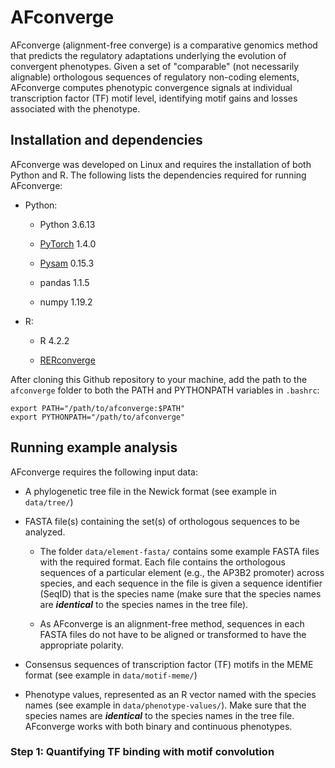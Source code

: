 # AFconverge

AFconverge (alignment-free converge) is a comparative genomics method that predicts the regulatory adaptations underlying the evolution of convergent phenotypes. Given a set of "comparable" (not necessarily alignable) orthologous sequences of regulatory non-coding elements, AFconverge computes phenotypic convergence signals at individual transcription factor (TF) motif level, identifying motif gains and losses associated with the phenotype.


## Installation and dependencies

AFconverge was developed on Linux and requires the installation of both Python and R. The following lists the dependencies required for running AFconverge:

- Python:

    - Python 3.6.13

    - [PyTorch](https://pytorch.org/) 1.4.0

    - [Pysam](https://pysam.readthedocs.io/en/latest/index.html) 0.15.3

    - pandas 1.1.5
    
    - numpy 1.19.2
    
- R:
    - R 4.2.2
    
    - [RERconverge](https://github.com/nclark-lab/RERconverge)
    
After cloning this Github repository to your machine, add the path to the `afconverge` folder to both the PATH and PYTHONPATH variables in `.bashrc`:


```
export PATH="/path/to/afconverge:$PATH"
export PYTHONPATH="/path/to/afconverge"
```


## Running example analysis

AFconverge requires the following input data:

* A phylogenetic tree file in the Newick format (see example in `data/tree/`)

* FASTA file(s) containing the set(s) of orthologous sequences to be analyzed. 

    - The folder `data/element-fasta/` contains some example FASTA files with the required format. Each file contains the orthologous sequences of a particular element (e.g., the AP3B2 promoter) across species, and each sequence in the file is given a sequence identifier (SeqID) that is the species name (make sure that the species names are ***identical*** to the species names in the tree file).
    
    - As AFconverge is an alignment-free method, sequences in each FASTA files do not have to be aligned or transformed to have the appropriate polarity.
    
* Consensus sequences of transcription factor (TF) motifs in the MEME format (see example in `data/motif-meme/`)

* Phenotype values, represented as an R vector named with the species names (see example in `data/phenotype-values/`). Make sure that the species names are ***identical*** to the species names in the tree file. AFconverge works with both binary and continuous phenotypes.


### Step 1: Quantifying TF binding with motif convolution

